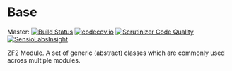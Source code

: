 # Base

Master:
[![Build Status](https://travis-ci.org/t4web/Base.svg?branch=master)](https://travis-ci.org/t4web/Base)
[![codecov.io](http://codecov.io/github/t4web/Base/coverage.svg?branch=master)](http://codecov.io/github/t4web/Base?branch=master)
[![Scrutinizer Code Quality](https://scrutinizer-ci.com/g/t4web/Base/badges/quality-score.png?b=master)](https://scrutinizer-ci.com/g/t4web/Base/?branch=master)
[![SensioLabsInsight](https://insight.sensiolabs.com/projects/3810c97e-7603-453f-91d5-fc704494c0e0/mini.png)](https://insight.sensiolabs.com/projects/3810c97e-7603-453f-91d5-fc704494c0e0)

ZF2 Module. A set of generic (abstract) classes which are commonly used across multiple modules.
